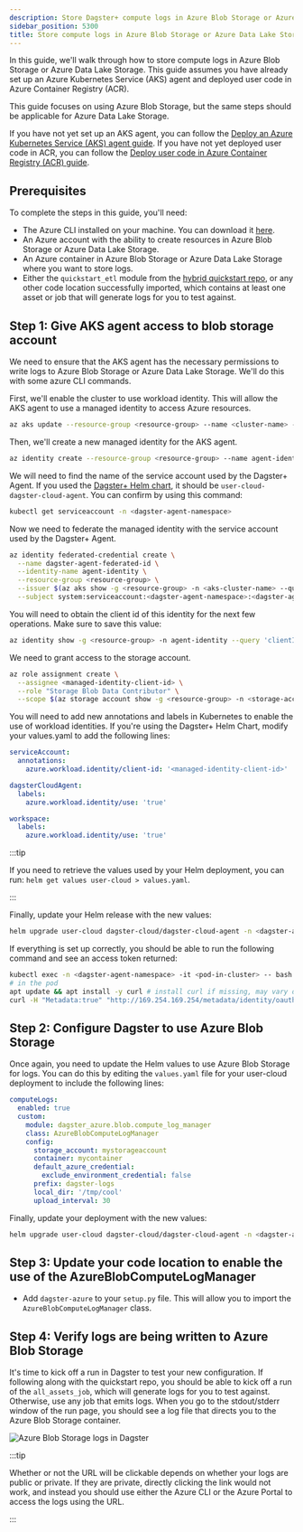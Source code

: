 ```yaml
---
description: Store Dagster+ compute logs in Azure Blob Storage or Azure Data Lake Storage.
sidebar_position: 5300
title: Store compute logs in Azure Blob Storage or Azure Data Lake Storage
---
```


In this guide, we'll walk through how to store compute logs in Azure Blob Storage or Azure Data Lake Storage. This guide assumes you have already set up an Azure Kubernetes Service (AKS) agent and deployed user code in Azure Container Registry (ACR).

This guide focuses on using Azure Blob Storage, but the same steps should be applicable for Azure Data Lake Storage.

If you have not yet set up an AKS agent, you can follow the [Deploy an Azure Kubernetes Service (AKS) agent guide](/deployment/dagster-plus/hybrid/azure/aks-agent). If you have not yet deployed user code in ACR, you can follow the [Deploy user code in Azure Container Registry (ACR) guide](/deployment/dagster-plus/hybrid/azure/acr-user-code).

## Prerequisites

To complete the steps in this guide, you'll need:

- The Azure CLI installed on your machine. You can download it [here](https://docs.microsoft.com/en-us/cli/azure/install-azure-cli).
- An Azure account with the ability to create resources in Azure Blob Storage or Azure Data Lake Storage.
- An Azure container in Azure Blob Storage or Azure Data Lake Storage where you want to store logs.
- Either the `quickstart_etl` module from the [hybrid quickstart repo](https://github.com/dagster-io/dagster-cloud-hybrid-quickstart), or any other code location successfully imported, which contains at least one asset or job that will generate logs for you to test against.

## Step 1: Give AKS agent access to blob storage account

We need to ensure that the AKS agent has the necessary permissions to write logs to Azure Blob Storage or Azure Data Lake Storage. We'll do this with some azure CLI commands.

First, we'll enable the cluster to use workload identity. This will allow the AKS agent to use a managed identity to access Azure resources.

```bash
az aks update --resource-group <resource-group> --name <cluster-name> --enable-workload-identity
```

Then, we'll create a new managed identity for the AKS agent.

```bash
az identity create --resource-group <resource-group> --name agent-identity
```

We will need to find the name of the service account used by the Dagster+ Agent. If you used the [Dagster+ Helm chart](/deployment/dagster-plus/hybrid/kubernetes/configuration), it should be `user-cloud-dagster-cloud-agent`. You can confirm by using this command:

```bash
kubectl get serviceaccount -n <dagster-agent-namespace>
```

Now we need to federate the managed identity with the service account used by the Dagster+ Agent.

```bash
az identity federated-credential create \
  --name dagster-agent-federated-id \
  --identity-name agent-identity \
  --resource-group <resource-group> \
  --issuer $(az aks show -g <resource-group> -n <aks-cluster-name> --query "oidcIssuerProfile.issuerUrl" -otsv) \
  --subject system:serviceaccount:<dagster-agent-namespace>:<dagster-agent-service-account>
```

You will need to obtain the client id of this identity for the next few operations. Make sure to save this value:

```bash
az identity show -g <resource-group> -n agent-identity --query 'clientId' -otsv
```

We need to grant access to the storage account.

```bash
az role assignment create \
  --assignee <managed-identity-client-id> \
  --role "Storage Blob Data Contributor" \
  --scope $(az storage account show -g <resource-group> -n <storage-account> --query 'id' -otsv)
```

You will need to add new annotations and labels in Kubernetes to enable the use of workload identities. If you're using the Dagster+ Helm Chart, modify your values.yaml to add the following lines:

```yaml
serviceAccount:
  annotations:
    azure.workload.identity/client-id: '<managed-identity-client-id>'

dagsterCloudAgent:
  labels:
    azure.workload.identity/use: 'true'

workspace:
  labels:
    azure.workload.identity/use: 'true'
```

:::tip

If you need to retrieve the values used by your Helm deployment, you can run:
`helm get values user-cloud > values.yaml`.

:::

Finally, update your Helm release with the new values:

```bash
helm upgrade user-cloud dagster-cloud/dagster-cloud-agent -n <dagster-agent-namespace> -f values.yaml
```

If everything is set up correctly, you should be able to run the following command and see an access token returned:

```bash
kubectl exec -n <dagster-agent-namespace> -it <pod-in-cluster> -- bash
# in the pod
apt update && apt install -y curl # install curl if missing, may vary depending on the base image
curl -H "Metadata:true" "http://169.254.169.254/metadata/identity/oauth2/token?resource=https://storage.azure.com/&api-version=2018-02-01"
```

## Step 2: Configure Dagster to use Azure Blob Storage

Once again, you need to update the Helm values to use Azure Blob Storage for logs. You can do this by editing the `values.yaml` file for your user-cloud deployment to include the following lines:

```yaml
computeLogs:
  enabled: true
  custom:
    module: dagster_azure.blob.compute_log_manager
    class: AzureBlobComputeLogManager
    config:
      storage_account: mystorageaccount
      container: mycontainer
      default_azure_credential:
        exclude_environment_credential: false
      prefix: dagster-logs
      local_dir: '/tmp/cool'
      upload_interval: 30
```

Finally, update your deployment with the new values:

```bash
helm upgrade user-cloud dagster-cloud/dagster-cloud-agent -n <dagster-agent-namespace> -f values.yaml
```

## Step 3: Update your code location to enable the use of the AzureBlobComputeLogManager

- Add `dagster-azure` to your `setup.py` file. This will allow you to import the `AzureBlobComputeLogManager` class.

## Step 4: Verify logs are being written to Azure Blob Storage

It's time to kick off a run in Dagster to test your new configuration. If following along with the quickstart repo, you should be able to kick off a run of the `all_assets_job`, which will generate logs for you to test against. Otherwise, use any job that emits logs. When you go to the stdout/stderr window of the run page, you should see a log file that directs you to the Azure Blob Storage container.

![Azure Blob Storage logs in Dagster](/images/dagster-plus/deployment/azure/azure-blob-storage-logs.png)

:::tip

Whether or not the URL will be clickable depends on whether your logs are
public or private. If they are private, directly clicking the link would not
work, and instead you should use either the Azure CLI or the Azure Portal to
access the logs using the URL.

:::
